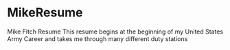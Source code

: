 # MikeResume
Mike Fitch Resume 
This resume begins at the beginning of my United States Army Career and takes me through many different duty stations
